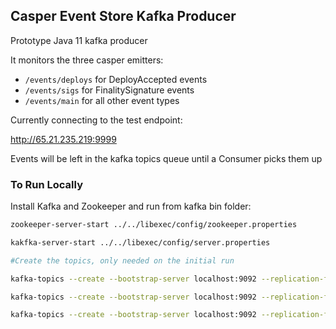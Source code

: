 ## Casper Event Store Kafka Producer



Prototype Java 11 kafka producer

It monitors the three casper emitters:

- `/events/deploys` for DeployAccepted events
- `/events/sigs` for FinalitySignature events
- `/events/main` for all other event types

Currently connecting to the test endpoint:

http://65.21.235.219:9999

Events will be left in the kafka topics queue until a Consumer picks them up

### To Run Locally

Install Kafka and Zookeeper and run from kafka bin folder:

```bash
zookeeper-server-start ../../libexec/config/zookeeper.properties

kakfka-server-start ../../libexec/config/server.properties

#Create the topics, only needed on the initial run

kafka-topics --create --bootstrap-server localhost:9092 --replication-factor 1 --partitions 1 --topic main

kafka-topics --create --bootstrap-server localhost:9092 --replication-factor 1 --partitions 1 --topic deploys

kafka-topics --create --bootstrap-server localhost:9092 --replication-factor 1 --partitions 1 --topic sigs
```

